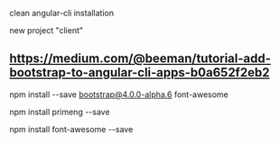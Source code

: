 clean angular-cli installation

new project "client"

https://medium.com/@beeman/tutorial-add-bootstrap-to-angular-cli-apps-b0a652f2eb2
---------------------------------------------------------------------------------

  npm install --save bootstrap@4.0.0-alpha.6 font-awesome

  npm install primeng --save

  npm install font-awesome --save